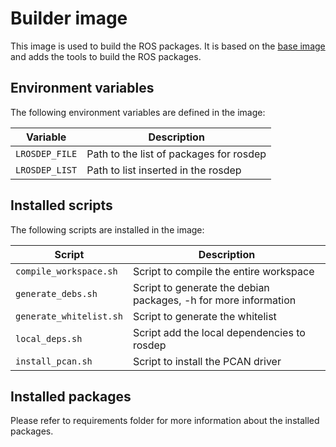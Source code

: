 # Builder image

This image is used to build the ROS packages. It is based on the [base image](../base/README.md) and adds the tools to build the ROS packages.

## Environment variables

The following environment variables are defined in the image:

| Variable | Description |
|----------|-------------|
| `LROSDEP_FILE` | Path to the list of packages for rosdep |
| `LROSDEP_LIST` | Path to list inserted in the rosdep |

## Installed scripts

The following scripts are installed in the image:

| Script | Description |
|--------|-------------|
| `compile_workspace.sh` | Script to compile the entire workspace |
| `generate_debs.sh` | Script to generate the debian packages, -h for more information |
| `generate_whitelist.sh` | Script to generate the whitelist |
| `local_deps.sh` | Script add the local dependencies to rosdep |
| `install_pcan.sh` | Script to install the PCAN driver |

## Installed packages

Please refer to requirements folder for more information about the installed packages.
